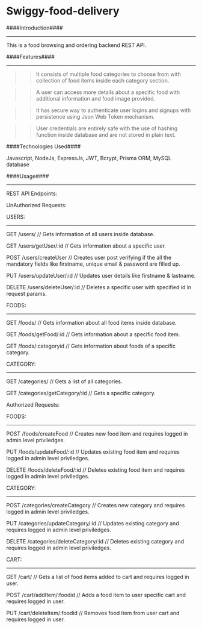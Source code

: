 # Swiggy-food-delivery

####Introduction####
___________________________________________________________________________
This is a food browsing and ordering backend REST API.

####Features####
___________________________________________________________________________

>> It consists of multiple food categories to choose from with collection of food items inside each category section.

>> A user can access more details about a specific food with additional information and food image provided.

>> It has secure way to authenticate user logins and signups with persistence using Json Web Token mechanism.

>> User credentials are entirely safe with the use of hashing function inside database and are not stored in plain text.

####Technologies Used####

Javascript, NodeJs, ExpressJs, JWT, Bcrypt, Prisma ORM, MySQL database

####Usage####
_____________________________________________________________________________

REST API Endpoints:

UnAuthorized Requests:

USERS:
______________________________________________________________________________
GET /users/						// Gets information of all users inside database.

GET /users/getUser/:id			// Gets information about a specific user.

POST /users/createUser			// Creates user post verifying if the all the mandatory fields like firstname,  unique email & password are filled up.

PUT /users/updateUser/:id		// Updates user details like firstname & lastname.

DELETE /users/deleteUser/:id	// Deletes a specific user with specified id in request params.

FOODS:
______________________________________________________________________________
GET /foods/						// Gets information about all food items inside database.

GET /foods/getFood/:id			// Gets information about a specific food item.

GET /foods/:categoryid			// Gets information about foods of a specific category.

CATEGORY:
______________________________________________________________________________
GET /categories/				// Gets a list of all categories.

GET /categories/getCategory/:id		// Gets a specific category.

Authorized Requests:

FOODS:
_______________________________________________________________________________
POST /foods/createFood			// Creates new food item and requires logged in admin level priviledges.

PUT /foods/updateFood/:id		// Updates existing food item and requires logged in admin level priviledges.

DELETE /foods/deleteFood/:id	// Deletes existing food item and requires logged in admin level priviledges.

CATEGORY:
________________________________________________________________________________
POST /categories/createCategory		// Creates new category and requires logged in admin level priviledges.

PUT /categories/updateCategory/:id		// Updates existing category and requires logged in admin level priviledges.

DELETE /categories/deleteCategory/:id	// Deletes existing category and requires logged in admin level priviledges.

CART:
________________________________________________________________________________
GET /cart/						// Gets a list of food items added to cart and requires logged in user.

POST /cart/addItem/:foodid		// Adds a food item to user specific cart and requires logged in user.

PUT /cart/deleteItem/:foodid	// Removes food item from user cart and requires logged in user.

